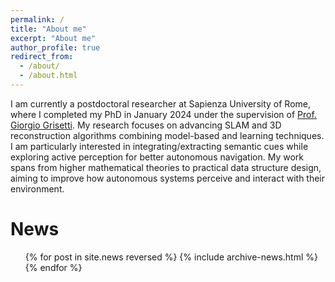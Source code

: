 ```yaml
---
permalink: /
title: "About me"
excerpt: "About me"
author_profile: true
redirect_from: 
  - /about/
  - /about.html
---
```


I am currently a postdoctoral researcher at Sapienza University of Rome, where I completed my PhD in January 2024 under the supervision of [Prof. Giorgio Grisetti](https://sites.google.com/dis.uniroma1.it/grisetti/home). My research focuses on advancing SLAM and 3D reconstruction algorithms combining model-based and learning techniques. I am particularly interested in integrating/extracting semantic cues while exploring active perception for better autonomous navigation. My work spans from higher mathematical theories to practical data structure design, aiming to improve how autonomous systems perceive and interact with their environment.

News
======
  <ul>{% for post in site.news reversed %}
    {% include archive-news.html %}
  {% endfor %}</ul>
